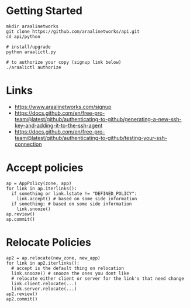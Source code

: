 # Getting Started
```
mkdir araalinetworks
git clone https://github.com/araalinetworks/api.git
cd api/python

# install/upgrade
python araalictl.py

# to authorize your copy (signup link below)
./araalictl authorize
```
# Links
* https://www.araalinetworks.com/signup
* https://docs.github.com/en/free-pro-team@latest/github/authenticating-to-github/generating-a-new-ssh-key-and-adding-it-to-the-ssh-agent
* https://docs.github.com/en/free-pro-team@latest/github/authenticating-to-github/testing-your-ssh-connection

# Accept policies
```
ap = AppPolicy(zone, app)
for link in ap.iterlinks():
  if something or link.lstate != "DEFINED_POLICY":
    link.accept() # based on some side information
  if something: # based on some side information
    link.snooze()
ap.review()
ap.commit()
```

# Relocate Policies
```
ap2 = ap.relocate(new_zone, new_app)
for link in ap2.iterlinks():
  # accept is the default thing on relocation
  link.snooze() # snooze the ones you dont like
  # relocate either client or server for the link's that need change
  link.client.relocate(...)
  link.server.relocate(...)
ap2.review()
ap2.commit()
```
